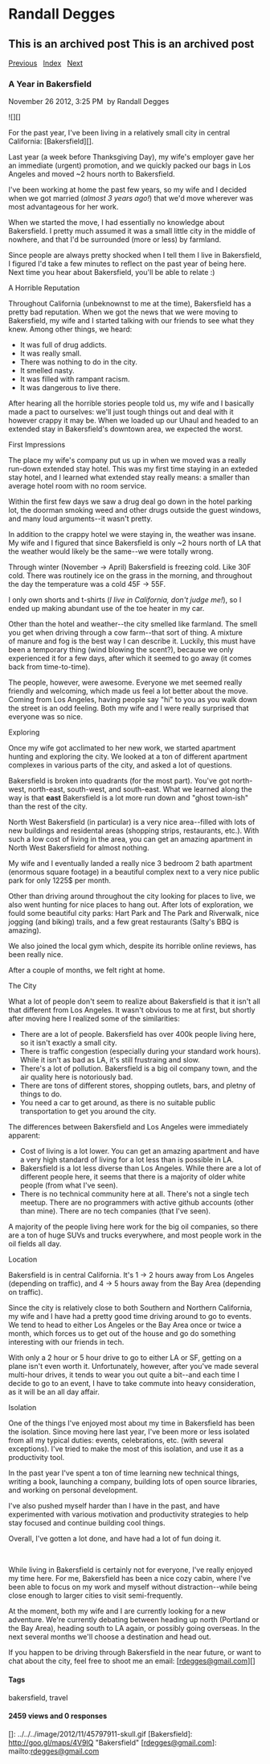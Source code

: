 # Randall Degges

## This is an archived post This is an archived post

[Previous][]   [Index][]   [Next][]

### A Year in Bakersfield

November 26 2012, 3:25 PM  by Randall Degges

![][]

For the past year, I've been living in a relatively small city in central
California: [Bakersfield][].

Last year (a week before Thanksgiving Day), my wife's employer gave her an
immediate (urgent) promotion, and we quickly packed our bags in Los Angeles and
moved \~2 hours north to Bakersfield.

I've been working at home the past few years, so my wife and I decided when we
got married (*almost 3 years ago!*) that we'd move wherever was most
advantageous for her work.

When we started the move, I had essentially no knowledge about Bakersfield. I
pretty much assumed it was a small little city in the middle of nowhere, and
that I'd be surrounded (more or less) by farmland.

Since people are always pretty shocked when I tell them I live in Bakersfield, I
figured I'd take a few minutes to reflect on the past year of being here. Next
time you hear about Bakersfield, you'll be able to relate :)

A Horrible Reputation

Throughout California (unbeknownst to me at the time), Bakersfield has a pretty
bad reputation. When we got the news that we were moving to Bakersfield, my wife
and I started talking with our friends to see what they knew. Among other
things, we heard:

-   It was full of drug addicts.
-   It was really small.
-   There was nothing to do in the city.
-   It smelled nasty.
-   It was filled with rampant racism.
-   It was dangerous to live there.

After hearing all the horrible stories people told us, my wife and I basically
made a pact to ourselves: we'll just tough things out and deal with it however
crappy it may be. When we loaded up our Uhaul and headed to an extended stay in
Bakersfield's downtown area, we expected the worst.

First Impressions

The place my wife's company put us up in when we moved was a really run-down
extended stay hotel. This was my first time staying in an exteded stay hotel,
and I learned what extended stay really means: a smaller than average hotel room
with no room service.

Within the first few days we saw a drug deal go down in the hotel parking lot,
the doorman smoking weed and other drugs outside the guest windows, and many
loud arguments--it wasn't pretty.

In addition to the crappy hotel we were staying in, the weather was insane. My
wife and I figured that since Bakersfield is only \~2 hours north of LA that the
weather would likely be the same--we were totally wrong.

Through winter (November -\> April) Bakersfield is freezing cold. Like 30F cold.
There was routinely ice on the grass in the morning, and throughout the day the
temperature was a cold 45F -\> 55F.

I only own shorts and t-shirts (*I live in California, don't judge me!*), so I
ended up making abundant use of the toe heater in my car.

Other than the hotel and weather--the city smelled like farmland. The smell you
get when driving through a cow farm--that sort of thing. A mixture of manure and
fog is the best way I can describe it. Luckily, this must have been a temporary
thing (wind blowing the scent?), because we only experienced it for a few days,
after which it seemed to go away (it comes back from time-to-time).

The people, however, were awesome. Everyone we met seemed really friendly and
welcoming, which made us feel a lot better about the move. Coming from Los
Angeles, having people say "hi" to you as you walk down the street is an odd
feeling. Both my wife and I were really surprised that everyone was so nice.

Exploring

Once my wife got acclimated to her new work, we started apartment hunting and
exploring the city. We looked at a ton of different apartment complexes in
various parts of the city, and asked a lot of questions.

Bakersfield is broken into quadrants (for the most part). You've got north-west,
north-east, south-west, and south-east. What we learned along the way is that
**east** Bakersfield is a lot more run down and "ghost town-ish" than the rest
of the city.

North West Bakersfield (in particular) is a very nice area--filled with lots of
new buildings and residental areas (shopping strips, restaurants, etc.). With
such a low cost of living in the area, you can get an amazing apartment in North
West Bakersfield for almost nothing.

My wife and I eventually landed a really nice 3 bedroom 2 bath apartment
(enormous square footage) in a beautiful complex next to a very nice public park
for only 1225\$ per month.

Other than driving around throughout the city looking for places to live, we
also went hunting for nice places to hang out. After lots of exploration, we
fould some beautiful city parks: Hart Park and The Park and Riverwalk, nice
jogging (and biking) trails, and a few great restaurants (Salty's BBQ is
amazing).

We also joined the local gym which, despite its horrible online reviews, has
been really nice.

After a couple of months, we felt right at home.

The City

What a lot of people don't seem to realize about Bakersfield is that it isn't
all that different from Los Angeles. It wasn't obvious to me at first, but
shortly after moving here I realized some of the similarities:

-   There are a lot of people. Bakersfield has over 400k people living here, so
    it isn't exactly a small city.
-   There is traffic congestion (especially during your standard work hours).
    While it isn't as bad as LA, it's still frustraing and slow.
-   There's a lot of pollution. Bakersfield is a big oil company town, and the
    air quality here is notoriously bad.
-   There are tons of different stores, shopping outlets, bars, and pletny of
    things to do.
-   You need a car to get around, as there is no suitable public transportation
    to get you around the city.

The differences between Bakersfield and Los Angeles were immediately apparent:

-   Cost of living is a lot lower. You can get an amazing apartment and have a
    very high standard of living for a lot less than is possible in LA.
-   Bakersfield is a lot less diverse than Los Angeles. While there are a lot of
    different people here, it seems that there is a majority of older white
    people (from what I've seen).
-   There is no technical community here at all. There's not a single tech
    meetup. There are no programmers with active github accounts (other than
    mine). There are no tech companies (that I've seen).

A majority of the people living here work for the big oil companies, so there
are a ton of huge SUVs and trucks everywhere, and most people work in the oil
fields all day.

Location

Bakersfield is in central California. It's 1 -\> 2 hours away from Los Angeles
(depending on traffic), and 4 -\> 5 hours away from the Bay Area (depending on
traffic).

Since the city is relatively close to both Southern and Northern California, my
wife and I have had a pretty good time driving around to go to events. We tend
to head to either Los Angeles or the Bay Area once or twice a month, which
forces us to get out of the house and go do something interesting with our
friends in tech.

With only a 2 hour or 5 hour drive to go to either LA or SF, getting on a plane
isn't even worth it. Unfortunately, however, after you've made several
multi-hour drives, it tends to wear you out quite a bit--and each time I decide
to go to an event, I have to take commute into heavy consideration, as it will
be an all day affair.

Isolation

One of the things I've enjoyed most about my time in Bakersfield has been the
isolation. Since moving here last year, I've been more or less isolated from all
my typical duties: events, celebrations, etc. (with several exceptions). I've
tried to make the most of this isolation, and use it as a productivity tool.

In the past year I've spent a ton of time learning new technical things, writing
a book, launching a company, building lots of open source libraries, and working
on personal development.

I've also pushed myself harder than I have in the past, and have experimented
with various motivation and productivity strategies to help stay focused and
continue building cool things.

Overall, I've gotten a lot done, and have had a lot of fun doing it.

 

While living in Bakersfield is certainly not for everyone, I've really enjoyed
my time here. For me, Bakersfield has been a nice cozy cabin, where I've been
able to focus on my work and myself without distraction--while being close
enough to larger cities to visit semi-frequently.

At the moment, both my wife and I are currently looking for a new adventure.
We're currently debating between heading up north (Portland or the Bay Area),
heading south to LA again, or possibly going overseas. In the next several
months we'll choose a destination and head out.

If you happen to be driving through Bakersfield in the near future, or want to
chat about the city, feel free to shoot me an email: [rdegges@gmail.com][]

#### Tags

bakersfield, travel

#### 2459 views and 0 responses

  [Previous]: ../../../posts/2012/11/sometimes-youve-got-to-kill-it.html
  [Index]: ../../../index.html
  [Next]: ../../../posts/2012/11/absolutely-killing-it.html
  []: ../../../image/2012/11/45797911-skull.gif
  [Bakersfield]: http://goo.gl/maps/4V9lQ "Bakersfield"
  [rdegges@gmail.com]: mailto:rdegges@gmail.com
